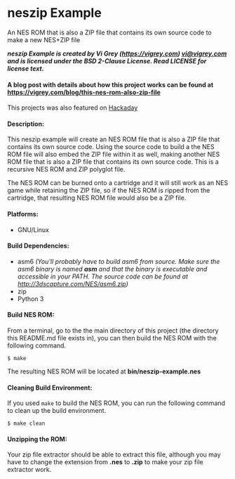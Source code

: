 # neszip Example

An NES ROM that is also a ZIP file that contains its own source code to make a new NES+ZIP file

**_neszip Example is created by Vi Grey (https://vigrey.com) <vi@vigrey.com> and is licensed under the BSD 2-Clause License.  Read LICENSE for license text._**

#### A blog post with details about how this project works can be found at https://vigrey.com/blog/this-nes-rom-also-zip-file

This projects was also featured on [Hackaday](https://hackaday.com/2018/02/06/this-nes-rom-is-a-zip-of-its-source)

#### Description:

This neszip example will create an NES ROM file that is also a ZIP file that contains its own source code.  Using the source code to build a the NES ROM file will also embed the ZIP file within it as well, making another NES ROM file that is also a ZIP file that contains its own source code.  This is a recursive NES ROM and ZIP polyglot file.

The NES ROM can be burned onto a cartridge and it will still work as an NES game while retaining the ZIP file, so if the NES ROM is ripped from the cartridge, that resulting NES ROM file would also be a ZIP file.

#### Platforms:
- GNU/Linux

#### Build Dependencies:
- asm6 _(You'll probably have to build asm6 from source.  Make sure the asm6 binary is named **asm** and that the binary is executable and accessible in your PATH. The source code can be found at http://3dscapture.com/NES/asm6.zip)_
- zip
- Python 3

#### Build NES ROM:

From a terminal, go to the the main directory of this project (the directory this README.md file exists in), you can then build the NES ROM with the following command.

    $ make

The resulting NES ROM will be located at **bin/neszip-example.nes**

#### Cleaning Build Environment:

If you used `make` to build the NES ROM, you can run the following command to clean up the build environment.

    $ make clean

#### Unzipping the ROM:

Your zip file extractor should be able to extract this file, although you may have to change the extension from **.nes** to **.zip** to make your zip file extractor work.
